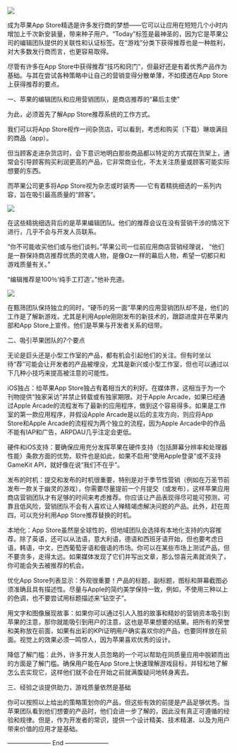 ![](https://nimg.ws.126.net/?url=http%3A%2F%2Fdingyue.ws.126.net%2F2020%2F0419%2Fe2ed791dp00q8zxo0008cc000rs00cvc.png&thumbnail=660x2147483647&quality=80&type=jpg)  

成为苹果App Store精选是许多发行商的梦想——它可以让应用在短短几个小时内增加上千次新安装量，带来种子用户。“Today”标签是最神圣的，因为它是苹果公司的编辑团队提供的关联性和认证标签。在“游戏”分类下获得推荐也是一种胜利，对大多数发行商而言，也更容易取得。

尽管有许多在App Store中获得推荐“技巧和窍门”，但最好还是有着优秀产品作为基础。与其在尝试各种策略中让自己的营销变得分散单薄，不如摸透在App Store上获得推荐的要点。

一、苹果的编辑团队和应用营销团队，是商店推荐的“幕后主使”

为此，必须首先了解App Store推荐系统的工作方式。

我们可以将App Store视作一间杂货店，可以看到，考虑和购买（下载）琳琅满目的商品（app）。

但当顾客走进杂货店时，会下意识地明白那些商品都以特定的方式摆在货架上，通常会引导顾客购买利润更高的产品，它非常商业化，不太关注质量或顾客可能实际想要的东西。

而苹果公司更多将App Store视为杂志或时装秀——它有着精挑细选的一系列内容，旨在吸引最高质量的“顾客”。

![](https://nimg.ws.126.net/?url=http%3A%2F%2Fdingyue.ws.126.net%2F2020%2F0419%2F4589f5b5p00q8zxo0004fc000g2007rc.png&thumbnail=660x2147483647&quality=80&type=jpg)  

在这些精挑细选背后的是苹果编辑团队。他们的推荐会议在没有营销干涉的情况下进行，几乎不会与开发人员联系。

“你不可能收买他们或与他们谈判。”苹果公司一位前应用商店营销经理说， “他们是一群保持商店推荐优质的灵魂人物，是像Oz一样的幕后人物，希望一切都只和游戏质量有关。”

“编辑推荐是100％‘纯手工打造’。”他补充道。

![](https://nimg.ws.126.net/?url=http%3A%2F%2Fdingyue.ws.126.net%2F2020%2F0419%2F7c9b5dd0p00q8zxo0008kc000rs00j4c.png&thumbnail=660x2147483647&quality=80&type=jpg)  

在甄筛团队保持独立的同时，“硬币的另一面”苹果的应用营销团队却不是，他们的工作是了解新游戏，尤其是利用Apple刚刚发布的新技术的，跟踪进度并在苹果内部和App Store上宣传。他们是苹果与开发者关系的纽带。

二、吸引苹果团队的7个要点

无论是巨头还是小型工作室的产品，都有机会引起他们的关注。但有时坐以待“荐”可能会让开发者的产品被埋没，尤其是新兴或小型工作室，但也可以通过以下几种小技巧来提高被注意的可能性。

iOS独占：给苹果App Store独占有着相当大的利好。在媒体界，这相当于为一个刊物提供“独家采访”并禁止转载或有独家期限。对于Apple Arcade，如果已经通过Apple Arcade的流程发布了最新的应用程序，做到这个容易得多。如果是工作室的第一款应用程序，并假设Apple Arcade是以后的主攻方向，则应将App Store和Apple Arcade的流程视为两个独立的流程，因为Apple Arcade中的作品不能有IAP和广告，ARPDAU几乎注定会更低。

硬件和iOS支持：要确保应用充分发挥苹果在硬件支持（包括屏幕分辨率和处理器性能）条款方面的优势。软件也是如此，如果不启用“使用Apple登录”或不支持GameKit API，就好像在说“我们不在乎”。

发布的时机：提交和发布的时机很重要，特别是对于季节性营销（例如在万圣节前发布一款关于幽灵的游戏），你需要尽量提前一个月提交（或发布），这样苹果应用商店营销团队才有足够的时间来考虑推荐。你应该让产品表现得尽可能可预测，可靠且低风险，营销团队不会有人喜欢让人殚精竭虑解决问题的产品。此外，赶在周四，可以充分利用App Store推荐替换的时机。

本地化：App Store虽然是全球性的，但地域团队会选择有本地化支持的内容推荐。除了英语，还可以从法语，意大利语，德语和西班牙语开始，但也要考虑日语，韩语，中文，巴西葡萄牙语和俄语的市场。你可以在某些市场上测试产品，但不要贪多，走得太远。如果媒体发现了它们并写出文章，那么惊喜元素就消失了，你可能会失去被推荐的机会。

优化App Store列表显示：外观很重要！产品的标题，副标题，图标和屏幕截图必须准确且具有描述性。尽量与Apple的简约美学保持一致，例如，不使用三种以上的色调，也不要尝试用标题描述来“钻空子”。

用文字和图像展现故事：如果你可以通过引人入胜的故事和精妙的营销资本吸引到苹果的注意，那你就能吸引到用户的注意，这也是苹果想要的结果。把所有的荣誉和美称放在前面，如果有出彩的KPI证明用户确实喜欢你的产品，也要同样放在前面。视觉上的效果必须一鸣惊人，因为苹果喜欢优秀的设计。

降低了解门槛：此外，许多开发人员忽略的一个可以帮助在同质量应用中脱颖而出的方面是了解门槛。确保用户能在App Store上快速理解游戏目标，并轻松地了解怎么去实现它，这样他们就不会在开始之前就满腹疑问地转身离去。

三、经验之谈提供助力，游戏质量依然是基础

你可以按照以上给出的策略策划你的产品，但这些有效的前提是产品足够优秀。当苹果团队看到他们想要的产品时，他们会进一步了解的，因此没有真正可遵循的经验和规律。但是，作为开发者的常识，提供一个设计精美、技术精湛、以及为用户带来价值的应用才是基础。

——————— End ———————